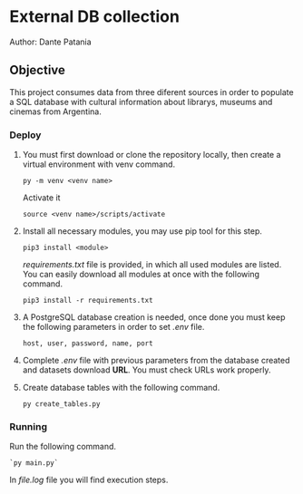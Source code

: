 # External DB collection

Author: Dante Patania

## Objective

This project consumes data from three diferent sources in order to populate a SQL database with cultural information about librarys, museums and cinemas from Argentina. 

### Deploy

1) You must first download or clone the repository locally, then create a virtual environment with venv command.

    `py -m venv <venv name>`
  
   Activate it
  
    `source <venv name>/scripts/activate`
    
2) Install all necessary modules, you may use pip tool for this step.

    `pip3 install <module>`
  
    *requirements.txt* file is provided, in which all used modules are listed. You can easily download all modules at once with the following command. 

    `pip3 install -r requirements.txt`
    
3) A PostgreSQL database creation is needed, once done you must keep the following parameters in order to set *.env* file.
  
      `host, user, password, name, port`
      
4) Complete *.env* file with previous parameters from the database created and datasets download **URL**. You must check URLs work properly. 
  
5) Create database tables with the following command. 
  
    `py create_tables.py`
  
### Running

Run the following command. 

    `py main.py`
   
In *file.log* file you will find execution steps.